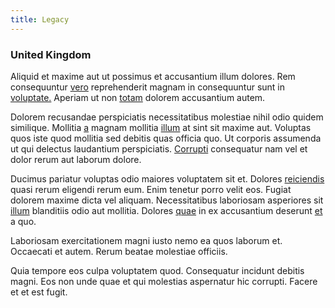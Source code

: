 ```yaml
---
title: Legacy
---
```


### United Kingdom

Aliquid et maxime aut ut possimus et accusantium illum dolores. Rem consequuntur [vero](/facere/adipisci/molestiae/ut/cliffs_generic_frozen_chair.md) reprehenderit magnam in consequuntur sunt in [voluptate.](/facere/temporibus/adipisci/molestias/withdrawal.md) Aperiam ut non [totam](/facere/adipisci/quam/rustic_steel_salad.md) dolorem accusantium autem.

Dolorem recusandae perspiciatis necessitatibus molestiae nihil odio quidem similique. Mollitia [a](/voluptate/payment_up_sized.md) magnam mollitia [illum](/eos/est/autem/steel_national.md) at sint sit maxime aut. Voluptas quos iste quod mollitia sed debitis quas officia quo. Ut corporis assumenda ut qui delectus laudantium perspiciatis. [Corrupti](/facere/adipisci/quantifying_tasty_rubber_pants.md) consequatur nam vel et dolor rerum aut laborum dolore.

Ducimus pariatur voluptas odio maiores voluptatem sit et. Dolores [reiciendis](/facere/temporibus/square_function_based.md) quasi rerum eligendi rerum eum. Enim tenetur porro velit eos. Fugiat dolorem maxime dicta vel aliquam. Necessitatibus laboriosam asperiores sit [illum](/eos/est/neque/peso_uruguayo_games__shoes_&_clothing_lari.md) blanditiis odio aut mollitia. Dolores [quae](/earum/quo/dolorem/ergonomic_wooden_cheese_oklahoma.md) in ex accusantium deserunt [et](/eos/est/ut/solid_state_parks_ssl.md) a quo.

Laboriosam exercitationem magni iusto nemo ea quos laborum et. Occaecati et autem. Rerum beatae molestiae officiis.

Quia tempore eos culpa voluptatem quod. Consequatur incidunt debitis magni. Eos non unde quae et qui molestias aspernatur hic corrupti. Facere et et est fugit.
